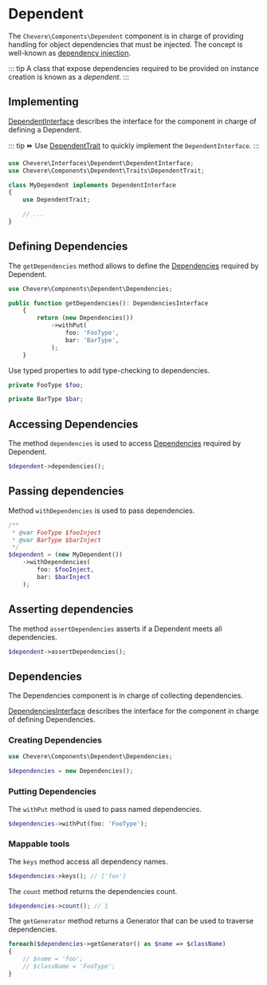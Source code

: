 # Dependent

The `Chevere\Components\Dependent` component is in charge of providing handling for object dependencies that must be injected. The concept is well-known as [dependency injection](https://en.wikipedia.org/wiki/Dependency_injection).

::: tip
A class that expose dependencies required to be provided on instance creation is known as a _dependent_.
:::

## Implementing

[DependentInterface](../reference/Chevere/Interfaces/Dependent/DependentInterface.md) describes the interface for the component in charge of defining a Dependent.

::: tip
⏩ Use [DependentTrait](https://github.com/chevere/chevere/blob/master/src/Chevere/Components/Dependent/Traits/DependentTrait.php) to quickly implement the `DependentInterface`.
:::

```php
use Chevere\Interfaces\Dependent\DependentInterface;
use Chevere\Components\Dependent\Traits\DependentTrait;

class MyDependent implements DependentInterface
{
    use DependentTrait;

    // ...
}
```

## Defining Dependencies

The `getDependencies` method allows to define the [Dependencies](#dependencies) required by Dependent.

```php
use Chevere\Components\Dependent\Dependencies;

public function getDependencies(): DependenciesInterface
    {
        return (new Dependencies())
            ->withPut(
                foo: 'FooType',
                bar: 'BarType',
            );
    }
```

Use typed properties to add type-checking to dependencies.

```php
private FooType $foo;

private BarType $bar;
```

## Accessing Dependencies

The method `dependencies` is used to access [Dependencies](#dependencies) required by Dependent.

```php
$dependent->dependencies();
```

## Passing dependencies

Method `withDependencies` is used to pass dependencies.

```php
/**
 * @var FooType $fooInject
 * @var BarType $barInject
 */
$dependent = (new MyDependent())
    ->withDependencies(
        foo: $fooInject,
        bar: $barInject
    );
```

## Asserting dependencies

The method `assertDependencies` asserts if a Dependent meets all dependencies.

```php
$dependent->assertDependencies();
```

## Dependencies

The Dependencies component is in charge of collecting dependencies.

[DependenciesInterface](../reference/Chevere/Interfaces/Dependent/DependenciesInterface.md) describes the interface for the component in charge of defining Dependencies.

### Creating Dependencies

```php
use Chevere\Components\Dependent\Dependencies;

$dependencies = new Dependencies();
```

### Putting Dependencies

The `withPut` method is used to pass named dependencies.

```php
$dependencies->withPut(foo: 'FooType');
```

### Mappable tools

The `keys` method access all dependency names.

```php
$dependencies->keys(); // ['foo']
```

The `count` method returns the dependencies count.

```php
$dependencies->count(); // 1
```

The `getGenerator` method returns a Generator that can be used to traverse dependencies.

```php
foreach($dependencies->getGenerator() as $name => $className)
{
    // $name = 'foo';
    // $className = 'FooType';
}
```
